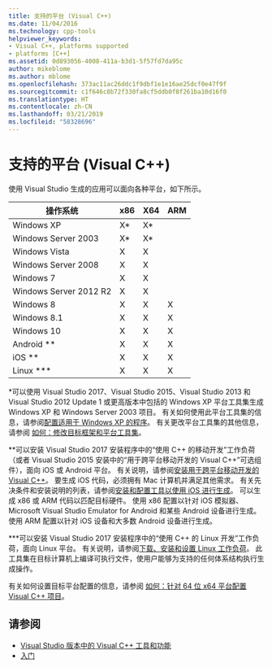 ```yaml
---
title: 支持的平台 (Visual C++)
ms.date: 11/04/2016
ms.technology: cpp-tools
helpviewer_keywords:
- Visual C++, platforms supported
- platforms [C++]
ms.assetid: 0d893056-4008-411a-b3d1-5f57fd7da95c
author: mikeblome
ms.author: mblome
ms.openlocfilehash: 373ac11ac26ddc1f9dbf1e1e16ae25dcf0e47f9f
ms.sourcegitcommit: c1f646c8b72f330fa8cf5ddb0f8f261ba10d16f0
ms.translationtype: HT
ms.contentlocale: zh-CN
ms.lasthandoff: 03/21/2019
ms.locfileid: "58328696"
---
```

# <a name="supported-platforms-visual-c"></a>支持的平台 (Visual C++)

使用 Visual Studio 生成的应用可以面向各种平台，如下所示。

|操作系统|x86|X64|ARM|
|----------------------|---------|---------|---------|
|Windows XP|X\*|X\*||
|Windows Server 2003|X\*|X\*||
|Windows Vista|X|X||
|Windows Server 2008|X|X||
|Windows 7|X|X||
|Windows Server 2012 R2|X|X||
|Windows 8|X|X|X|
|Windows 8.1|X|X|X|
|Windows 10|X|X|X|
|Android \*\*|X|X|X|
|iOS \*\*|X|X|X|
|Linux \*\*\*|X|X|X|

\*可以使用 Visual Studio 2017、Visual Studio 2015、Visual Studio 2013 和 Visual Studio 2012 Update 1 或更高版本中包括的 Windows XP 平台工具集生成 Windows XP 和 Windows Server 2003 项目。 有关如何使用此平台工具集的信息，请参阅[配置适用于 Windows XP 的程序](build/configuring-programs-for-windows-xp.md)。 有关更改平台工具集的其他信息，请参阅 [如何：修改目标框架和平台工具集](build/how-to-modify-the-target-framework-and-platform-toolset.md)。

\*\*可以安装 Visual Studio 2017 安装程序中的“使用 C++ 的移动开发”工作负荷（或者 Visual Studio 2015 安装中的“用于跨平台移动开发的 Visual C++”可选组件），面向 iOS 或 Android 平台。 有关说明，请参阅[安装用于跨平台移动开发的 Visual C++](/visualstudio/cross-platform/install-visual-cpp-for-cross-platform-mobile-development)。 要生成 iOS 代码，必须拥有 Mac 计算机并满足其他需求。 有关先决条件和安装说明的列表，请参阅[安装和配置工具以使用 iOS 进行生成](/visualstudio/cross-platform/install-and-configure-tools-to-build-using-ios)。 可以生成 x86 或 ARM 代码以匹配目标硬件。 使用 x86 配置以针对 iOS 模拟器、Microsoft Visual Studio Emulator for Android 和某些 Android 设备进行生成。 使用 ARM 配置以针对 iOS 设备和大多数 Android 设备进行生成。

\*\*\*可以安装 Visual Studio 2017 安装程序中的“使用 C++ 的 Linux 开发”工作负荷，面向 Linux 平台。 有关说明，请参阅[下载、安装和设置 Linux 工作负荷](linux/download-install-and-setup-the-linux-development-workload.md)。 此工具集在目标计算机上编译可执行文件，使用户能够为支持的任何体系结构执行生成操作。

有关如何设置目标平台配置的信息，请参阅 [如何：针对 64 位 x64 平台配置 Visual C++ 项目](build/how-to-configure-visual-cpp-projects-to-target-64-bit-platforms.md)。

## <a name="see-also"></a>请参阅

- [Visual Studio 版本中的 Visual C++ 工具和功能](ide/visual-cpp-tools-and-features-in-visual-studio-editions.md)
- [入门](/visualstudio/ide/getting-started-with-cpp-in-visual-studio)
